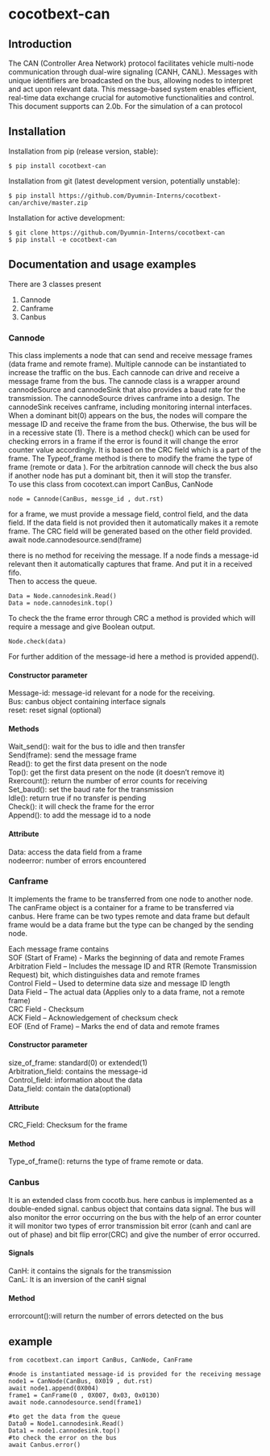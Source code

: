 # cocotbext-can

## Introduction 

The CAN (Controller Area Network) protocol facilitates vehicle multi-node communication through dual-wire signaling (CANH, CANL). Messages with unique identifiers are broadcasted on the bus, allowing nodes to interpret and act upon relevant data. This message-based system enables efficient, real-time data exchange crucial for automotive functionalities and control. This document supports can 2.0b.
For the simulation of a can protocol 


## Installation

Installation from pip (release version, stable):
```
$ pip install cocotbext-can
```
Installation from git (latest development version, potentially unstable):
```
$ pip install https://github.com/Dyumnin-Interns/cocotbext-can/archive/master.zip
```
Installation for active development:
```
$ git clone https://github.com/Dyumnin-Interns/cocotbext-can
$ pip install -e cocotbext-can
```


## Documentation and usage examples

There are 3 classes present  
1. Cannode
2. Canframe
3. Canbus 

### Cannode 
This class implements a node that can send and receive message frames (data frame and remote frame). Multiple cannode can be instantiated to increase the traffic on the bus. Each cannode can drive and receive a message frame from the bus. The cannode class is a wrapper around cannodeSource and cannodeSink that also provides a baud rate for the transmission. The cannodeSource drives canframe into a design. The cannodeSink receives canframe, including monitoring internal interfaces. When a dominant bit(0) appears on the bus,  the nodes will compare the message ID and receive the frame from the bus. Otherwise, the bus will be in a recessive state (1).
There is a method check() which can be used for checking errors in a frame if the error is found it will change the error counter value accordingly. It is based on the CRC field which is a part of the frame. The Typeof_frame method is there to modify the frame the type of frame (remote or data ).
For the arbitration cannode will check the bus also if another node has put a dominant bit, then it will stop the transfer.   
To use this class 
from cocotext.can import CanBus, CanNode
```
node = Cannode(CanBus, messge_id , dut.rst)
```
for a frame, we must provide a message field, control field, and the data field. If the data field is not provided then it automatically makes it a remote frame. The CRC field will be generated based on the other field provided. 
await node.cannodesource.send(frame)

there is no method for receiving the message. If a node finds a message-id relevant then it automatically captures that frame. And put it in a received fifo.  
Then to access the queue.
``` 
Data = Node.cannodesink.Read()
Data = node.cannodesink.top()
```
To check the the frame error through CRC a method is provided which will require a message and give Boolean output. 
```
Node.check(data)
```
For further addition of the message-id here a method is provided append().

#### Constructor parameter
Message-id: message-id relevant for a node for the receiving.  
Bus: canbus object containing interface signals    
reset: reset signal (optional)      
#### Methods      
Wait_send(): wait for the bus to idle and then transfer     
Send(frame): send the message frame      
Read(): to get the first data present on the node      
Top(): get the first data present on the node (it doesn’t remove it)     
Rxercount(): return the number of error counts for receiving     
Set_baud(): set the baud rate for the transmission       
Idle(): return true if no transfer is pending      
Check(): it will check the frame for the error     
Append(): to add the message id to a node     
#### Attribute
Data: access the data field from a frame     
nodeerror: number of errors encountered      

### Canframe 
It implements the frame to be transferred from one node to another node. The canFrame object is a container for a frame to be transferred via canbus. Here frame can be two types remote and data frame but default frame would be a data frame but the type can be changed by the sending node. 

Each message frame contains      
SOF (Start of Frame) - Marks the beginning of data and remote Frames     
Arbitration Field – Includes the message ID and RTR (Remote Transmission Request) bit, which distinguishes data and remote frames    
Control Field – Used to determine data size and message ID length      
Data Field – The actual data (Applies only to a data frame, not a remote frame)     
CRC Field - Checksum     
ACK Field – Acknowledgement of checksum check    
EOF (End of Frame) – Marks the end of data and remote frames    
#### Constructor parameter     
size_of_frame: standard(0) or extended(1)       
Arbitration_field: contains the message-id      
Control_field: information about the data     
Data_field: contain the data(optional)      
#### Attribute      
CRC_Field: Checksum for the frame      
#### Method      
Type_of_frame(): returns the type of frame remote or data.      

### Canbus
It is an extended class from cocotb.bus. here canbus is implemented as a double-ended signal. canbus object that contains data signal. The bus will also monitor the error occurring on the bus with the help of an error counter it will monitor two types of error transmission bit error (canh and canl are out of phase) and bit flip error(CRC) and give the number of error occurred.
#### Signals     
CanH: it contains the signals for the transmission       
CanL: It is an inversion of the canH signal      
#### Method      
errorcount():will return the number of errors detected on the bus     


## example   
```    
from cocotbext.can import CanBus, CanNode, CanFrame

#node is instantiated message-id is provided for the receiving message  
node1 = CanNode(CanBus, 0X019 , dut.rst) 
await node1.append(0X004)
frame1 = CanFrame(0 , 0X007, 0x03, 0x0130)
await node.cannodesource.send(frame1)

#to get the data from the queue 
Data0 = Node1.cannodesink.Read()
Data1 = node1.cannodesink.top()
#to check the error on the bus 
await Canbus.error()
```
